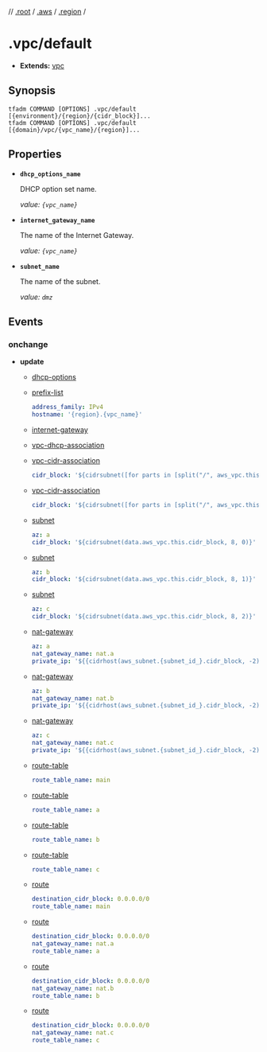 // [.root] / [.aws] / [.region] /

# .vpc/default

- **Extends:** [vpc](../vpc.md)

## Synopsis

```
tfadm COMMAND [OPTIONS] .vpc/default [{environment}/{region}/{cidr_block}]...
tfadm COMMAND [OPTIONS] .vpc/default [{domain}/vpc/{vpc_name}/{region}]...
```

## Properties

- **`dhcp_options_name`**
  
  DHCP option set name.

  *value: `{vpc_name}`*

- **`internet_gateway_name`**

  The name of the Internet Gateway.

  *value: `{vpc_name}`*

- **`subnet_name`**

  The name of the subnet.

  *value: `dmz`*

## Events

### onchange

- **update**

  - [dhcp-options]

  - [prefix-list]

    ```yaml
    address_family: IPv4
    hostname: '{region}.{vpc_name}'
    ```

  - [internet-gateway]

  - [vpc-dhcp-association]

  - [vpc-cidr-association]

    ```yaml
    cidr_block: '${cidrsubnet([for parts in [split("/", aws_vpc.this.cidr_block)]: join("/", [parts[0], parts[1] - 2])][0], 2, 1)}'
    ```

  - [vpc-cidr-association]

    ```yaml
    cidr_block: '${cidrsubnet([for parts in [split("/", aws_vpc.this.cidr_block)]: join("/", [parts[0], parts[1] - 2])][0], 2, 2)}'
    ```

  - [subnet]

    ```yaml
    az: a
    cidr_block: '${cidrsubnet(data.aws_vpc.this.cidr_block, 8, 0)}'
    ```

  - [subnet]

    ```yaml
    az: b
    cidr_block: '${cidrsubnet(data.aws_vpc.this.cidr_block, 8, 1)}'
    ```

  - [subnet]

    ```yaml
    az: c
    cidr_block: '${cidrsubnet(data.aws_vpc.this.cidr_block, 8, 2)}'
    ```

  - [nat-gateway]

    ```yaml
    az: a
    nat_gateway_name: nat.a
    private_ip: '${{cidrhost(aws_subnet.{subnet_id_}.cidr_block, -2)}}'
    ```

  - [nat-gateway]

    ```yaml
    az: b
    nat_gateway_name: nat.b
    private_ip: '${{cidrhost(aws_subnet.{subnet_id_}.cidr_block, -2)}}'
    ```

  - [nat-gateway]

    ```yaml
    az: c
    nat_gateway_name: nat.c
    private_ip: '${{cidrhost(aws_subnet.{subnet_id_}.cidr_block, -2)}}'
    ```

  - [route-table]

    ```yaml
    route_table_name: main
    ```

  - [route-table]

    ```yaml
    route_table_name: a
    ```

  - [route-table]

    ```yaml
    route_table_name: b
    ```

  - [route-table]

    ```yaml
    route_table_name: c
    ```

  - [route]

    ```yaml
    destination_cidr_block: 0.0.0.0/0
    route_table_name: main
    ```

  - [route]

    ```yaml
    destination_cidr_block: 0.0.0.0/0
    nat_gateway_name: nat.a
    route_table_name: a
    ```

  - [route]

    ```yaml
    destination_cidr_block: 0.0.0.0/0
    nat_gateway_name: nat.b
    route_table_name: b
    ```

  - [route]

    ```yaml
    destination_cidr_block: 0.0.0.0/0
    nat_gateway_name: nat.c
    route_table_name: c
    ```

[.aws]: ../README.md
[.region]: ../.region.md
[.root]: ../../../../.tfadm/resources/README.md
[dhcp-options]: ../dhcp-options.md
[internet-gateway]: ../internet-gateway.md
[nat-gateway]: ../nat-gateway.md
[prefix-list]: ../prefix-list.md
[route-table]: ../route-table.md
[route]: ../route.md
[subnet]: ../subnet.md
[vpc-cidr-association]: ../vpc-cidr-association.md
[vpc-dhcp-association]: ../vpc-dhcp-association.md
[vpc]: ../vpc.md

